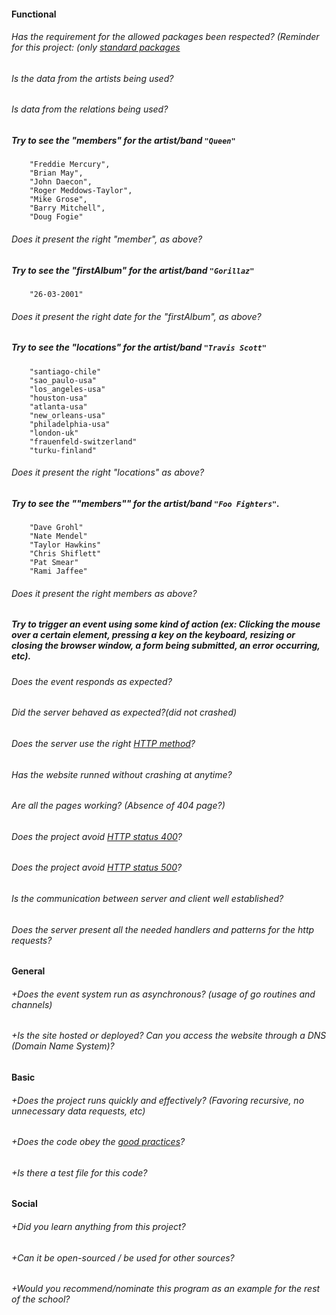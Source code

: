#### Functional

###### Has the requirement for the allowed packages been respected? (Reminder for this project: (only [standard packages](https://golang.org/pkg/)

###### Is the data from the artists being used?

###### Is data from the relations being used?

##### Try to see the "members" for the artist/band `"Queen"`
```
    "Freddie Mercury",
    "Brian May",
    "John Daecon",
    "Roger Meddows-Taylor",
    "Mike Grose",
    "Barry Mitchell",
    "Doug Fogie"
```
###### Does it present the right "member", as above?

##### Try to see the "firstAlbum" for the artist/band `"Gorillaz"`
```
    "26-03-2001"
```
###### Does it present the right date for the "firstAlbum", as above?

##### Try to see the "locations" for the artist/band `"Travis Scott"`
```
    "santiago-chile"
    "sao_paulo-usa"
    "los_angeles-usa"
    "houston-usa"
    "atlanta-usa"
    "new_orleans-usa"
    "philadelphia-usa"
    "london-uk"
    "frauenfeld-switzerland"
    "turku-finland"
```
###### Does it present the right "locations" as above?

##### Try to see the ""members"" for the artist/band `"Foo Fighters"`.
```
    "Dave Grohl"
    "Nate Mendel"
    "Taylor Hawkins"
    "Chris Shiflett"
    "Pat Smear"
    "Rami Jaffee"
```
###### Does it present the right members as above?

##### Try to trigger an event using some kind of action (ex: Clicking the mouse over a certain element, pressing a key on the keyboard, resizing or closing the browser window, a form being submitted, an error occurring, etc).
###### Does the event responds as expected?

###### Did the server behaved as expected?(did not crashed)

###### Does the server use the right [HTTP method](https://developer.mozilla.org/en-US/docs/Web/HTTP/Methods)?

###### Has the website runned without crashing at anytime?

###### Are all the pages working? (Absence of 404 page?)

###### Does the project avoid [HTTP status 400](https://kinsta.com/knowledgebase/400-bad-request/#causes)?

###### Does the project avoid [HTTP status 500](https://www.restapitutorial.com/httpstatuscodes.html)?

###### Is the communication between server and client well established?

###### Does the server present all the needed handlers and patterns for the http requests?

#### General

###### +Does the event system run as asynchronous? (usage of go routines and channels)

###### +Is the site hosted or deployed? Can you access the website through a DNS (Domain Name System)?

#### Basic

###### +Does the project runs quickly and effectively? (Favoring recursive, no unnecessary data requests, etc)

###### +Does the code obey the [good practices](https://public.01-edu.org/subjects/good-practices.en)?

###### +Is there a test file for this code?

#### Social

###### +Did you learn anything from this project?

###### +Can it be open-sourced / be used for other sources?

###### +Would you recommend/nominate this program as an example for the rest of the school?
